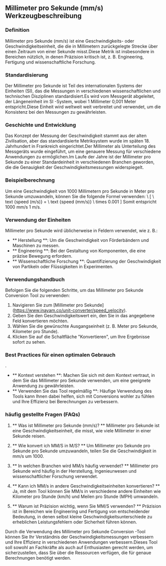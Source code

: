 ## Millimeter pro Sekunde (mm/s) Werkzeugbeschreibung

### Definition
Millimeter pro Sekunde (mm/s) ist eine Geschwindigkeits- oder Geschwindigkeitseinheit, die die in Millimetern zurückgelegte Strecke über einen Zeitraum von einer Sekunde misst.Diese Metrik ist insbesondere in Bereichen nützlich, in denen Präzision kritisch ist, z. B. Engineering, Fertigung und wissenschaftliche Forschung.

### Standardisierung
Der Millimeter pro Sekunde ist Teil des internationalen Systems der Einheiten (SI), das die Messungen in verschiedenen wissenschaftlichen und technischen Disziplinen standardisiert.Es wird vom Messgerät abgeleitet, der Längeneinheit im SI -System, wobei 1 Millimeter 0,001 Meter entspricht.Diese Einheit wird weltweit weit verbreitet und verwendet, um die Konsistenz bei den Messungen zu gewährleisten.

### Geschichte und Entwicklung
Das Konzept der Messung der Geschwindigkeit stammt aus der alten Zivilisation, aber das standardisierte Metriksystem wurde im späten 18. Jahrhundert in Frankreich eingerichtet.Der Millimeter als Unterteilung des Messgeräts wurde eingeführt, um eine genauere Messung für verschiedene Anwendungen zu ermöglichen.Im Laufe der Jahre ist der Millimeter pro Sekunde zu einer Standardeinheit in verschiedenen Branchen geworden, die die Genauigkeit der Geschwindigkeitsmessungen widerspiegelt.

### Beispielberechnung
Um eine Geschwindigkeit von 1000 Millimetern pro Sekunde in Meter pro Sekunde umzuwandeln, können Sie die folgende Formel verwenden:
\ [
\ text {speed (m/s)} = \ text {speed (mm/s)} \ times 0.001
\]
Somit entspricht 1000 mm/s 1 m/s.

### Verwendung der Einheiten
Millimeter pro Sekunde wird üblicherweise in Feldern verwendet, wie z. B.:
- ** Herstellung **: Um die Geschwindigkeit von Förderbändern und Maschinen zu messen.
- ** Engineering **: Bei der Gestaltung von Komponenten, die eine präzise Bewegung erfordern.
- ** Wissenschaftliche Forschung **: Quantifizierung der Geschwindigkeit von Partikeln oder Flüssigkeiten in Experimenten.

### Verwendungshandbuch
Befolgen Sie die folgenden Schritte, um das Millimeter pro Sekunde Conversion Tool zu verwenden:
1. Navigieren Sie zum [Millimeter pro Sekunde] (https://www.inayam.co/unit-converter/speed_velocity).
2. Geben Sie den Geschwindigkeitswert ein, den Sie in das angegebene Feld konvertieren möchten.
3. Wählen Sie die gewünschte Ausgangseinheit (z. B. Meter pro Sekunde, Kilometer pro Stunde).
4. Klicken Sie auf die Schaltfläche "Konvertieren", um Ihre Ergebnisse sofort zu sehen.

### Best Practices für einen optimalen Gebrauch
.
- ** Kontext verstehen **: Machen Sie sich mit dem Kontext vertraut, in dem Sie das Millimeter pro Sekunde verwenden, um eine geeignete Anwendung zu gewährleisten.
- ** Verwenden Sie das Tool regelmäßig **: Häufige Verwendung des Tools kann Ihnen dabei helfen, sich mit Conversions wohler zu fühlen und Ihre Effizienz bei Berechnungen zu verbessern.

### häufig gestellte Fragen (FAQs)

1. ** Was ist Millimeter pro Sekunde (mm/s)? **
Millimeter pro Sekunde ist eine Geschwindigkeitseinheit, die misst, wie viele Millimeter in einer Sekunde reisen.

2. ** Wie konvert ich MM/S in M/S? **
Um Millimeter pro Sekunde pro Sekunde pro Sekunde umzuwandeln, teilen Sie die Geschwindigkeit in mm/s um 1000.

3. ** In welchen Branchen wird MM/s häufig verwendet? **
Millimeter pro Sekunde wird häufig in der Herstellung, Ingenieurwesen und wissenschaftlicher Forschung verwendet.

4. ** Kann ich MM/s in andere Geschwindigkeitseinheiten konvertieren? **
Ja, mit dem Tool können Sie MM/s in verschiedene andere Einheiten wie Kilometer pro Stunde (km/h) und Meilen pro Stunde (MPH) umwandeln.

5. ** Warum ist Präzision wichtig, wenn Sie MM/S verwenden? **
Präzision ist in Bereichen wie Engineering und Fertigung von entscheidender Bedeutung, in denen selbst kleine Geschwindigkeitsunterschiede zu erheblichen Leistungsfehlern oder Sicherheit führen können.

Durch die Verwendung des Millimeter pro Sekunde Conversion -Tool können Sie Ihr Verständnis der Geschwindigkeitsmessungen verbessern und Ihre Effizienz in verschiedenen Anwendungen verbessern.Dieses Tool soll sowohl an Fachkräfte als auch auf Enthusiasten gerecht werden, um sicherzustellen, dass Sie über die Ressourcen verfügen, die für genaue Berechnungen benötigt werden.